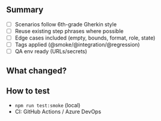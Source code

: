 ## Summary
- [ ] Scenarios follow 6th-grade Gherkin style
- [ ] Reuse existing step phrases where possible
- [ ] Edge cases included (empty, bounds, format, role, state)
- [ ] Tags applied (@smoke/@integration/@regression)
- [ ] QA env ready (URLs/secrets)

## What changed?

## How to test
- `npm run test:smoke` (local)
- CI: GitHub Actions / Azure DevOps
